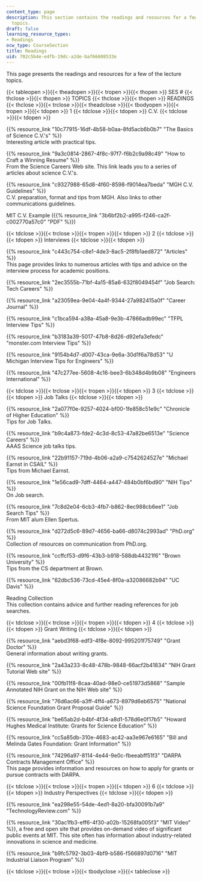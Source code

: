 ```yaml
---
content_type: page
description: This section contains the readings and resources for a few of the lecture
  topics.
draft: false
learning_resource_types:
- Readings
ocw_type: CourseSection
title: Readings
uid: 702c5b4e-e4fb-19dc-a2de-baf66608533e
---
```

This page presents the readings and resources for a few of the lecture topics.

{{< tableopen >}}{{< theadopen >}}{{< tropen >}}{{< thopen >}}
SES #
{{< thclose >}}{{< thopen >}}
TOPICS
{{< thclose >}}{{< thopen >}}
READINGS
{{< thclose >}}{{< trclose >}}{{< theadclose >}}{{< tbodyopen >}}{{< tropen >}}{{< tdopen >}}
1
{{< tdclose >}}{{< tdopen >}}
C.V.
{{< tdclose >}}{{< tdopen >}}

{{% resource_link "10c77915-16df-4b58-b0aa-8fd5acb6b0b7" "The Basics of Science C.V.'s" %}}     
Interesting article with practical tips.

{{% resource_link "9a3c0814-2867-4f8c-97f7-f6b2c9a98c49" "How to Craft a Winning Resume" %}}     
From the Science Careers Web site. This link leads you to a series of articles about science C.V.'s.

{{% resource_link "c9327988-65d8-4f60-8598-f9014ea7beda" "MGH C.V. Guidelines" %}}     
C.V. preparation, format and tips from MGH. Also links to other communications guidelines.

MIT C.V. Example ({{% resource_link "3b6bf2b2-a995-f246-ca2f-c002770a57c0" "PDF" %}})

{{< tdclose >}}{{< trclose >}}{{< tropen >}}{{< tdopen >}}
2
{{< tdclose >}}{{< tdopen >}}
Interviews
{{< tdclose >}}{{< tdopen >}}

{{% resource_link "c443c754-c8e1-4de3-8ac5-2f8fb1aed872" "Articles" %}}     
This page provides links to numerous articles with tips and advice on the interview process for academic positions.

{{% resource_link "2ec3555b-71bf-4a15-85a6-632f8049454f" "Job Search: Tech Careers" %}}

{{% resource_link "a23059ea-9e04-4a4f-9344-27a982415a0f" "Career Journal" %}}

{{% resource_link "c1bca594-a38a-45a8-9e3b-47866adb99ec" "TFPL Interview Tips" %}}

{{% resource_link "b3183a39-5017-47b8-8d26-d92efa3efedc" "monster.com Interview Tips" %}}

{{% resource_link "9154b4d7-d007-43ca-9e6a-30d1f6a78d53" "U Michigan Interview Tips for Engineers" %}}

{{% resource_link "47c277ee-5608-4c16-bee3-6b348d4b9b08" "Engineers International" %}}

{{< tdclose >}}{{< trclose >}}{{< tropen >}}{{< tdopen >}}
3
{{< tdclose >}}{{< tdopen >}}
Job Talks
{{< tdclose >}}{{< tdopen >}}

{{% resource_link "2a077f0e-9257-4024-bf00-1fe858c51e9c" "Chronicle of Higher Education" %}}     
Tips for Job Talks.

{{% resource_link "b9c4a873-fde2-4c3d-8c53-47a82be6513e" "Science Careers" %}}     
AAAS Science job talks tips.

{{% resource_link "22b91157-719d-4b06-a2a9-c7542624527e" "Michael Earnst in CSAIL" %}}     
Tips from Michael Earnst.

{{% resource_link "1e56cad9-7dff-4464-a447-484b0bf6bd90" "NIH Tips" %}}     
On Job search.

{{% resource_link "7c8d2e04-6cb3-4fb7-b862-8ec988cb6ee1" "Job Search Tips" %}}     
From MIT alum Ellen Spertus.

{{% resource_link "d272d5c6-89d7-4656-ba66-d8074c2993ad" "PhD.org" %}}     
Collection of resources on communication from PhD.org.

{{% resource_link "ccffcf53-d9f6-43b3-b918-588db44321f6" "Brown University" %}}     
Tips from the CS department at Brown.

{{% resource_link "62dbc536-73cd-45e4-8f0a-a32086682b94" "UC Davis" %}}

Reading Collection     
This collection contains advice and further reading references for job searches.

{{< tdclose >}}{{< trclose >}}{{< tropen >}}{{< tdopen >}}
4
{{< tdclose >}}{{< tdopen >}}
Grant Writing
{{< tdclose >}}{{< tdopen >}}

{{% resource_link "aebd3f68-edf3-4f8e-8092-995201f75749" "Grant Doctor" %}}     
General information about writing grants.

{{% resource_link "2a43a233-8c48-478b-9848-66acf2b41834" "NIH Grant Tutorial Web site" %}}

{{% resource_link "00fb11f8-8caa-40ad-98e0-ce51973d5868" "Sample Annotated NIH Grant on the NIH Web site" %}}

{{% resource_link "76d6ac66-a3ff-4ff4-a673-8979d6eb6575" "National Science Foundation Grant Proposal Guide" %}}

{{% resource_link "be65ab2d-b4bf-4f34-a8d1-578d6e0f17b5" "Howard Hughes Medical Institute: Grants for Science Education" %}}

{{% resource_link "cc5a85db-310e-4683-ac42-aa3e967e6165" "Bill and Melinda Gates Foundation: Grant Information" %}}

{{% resource_link "74296a97-8114-4e44-9e0c-fbeeabff51f3" "DARPA Contracts Management Office" %}}     
This page provides information and resources on how to apply for grants or pursue contracts with DARPA.

{{< tdclose >}}{{< trclose >}}{{< tropen >}}{{< tdopen >}}
6
{{< tdclose >}}{{< tdopen >}}
Industry Perspectives
{{< tdclose >}}{{< tdopen >}}

{{% resource_link "ea298e55-54de-4ed1-8a20-bfa30091b7a9" "TechnologyReview.com" %}}

{{% resource_link "30ac1fb3-eff6-4f30-a02b-15268fa005f3" "MIT Video" %}}, a free and open site that provides on-demand video of significant public events at MIT. This site often has information about industry-related innovations in science and medicine.

{{% resource_link "b9fc5792-3b03-4bf9-b586-f566897d0716" "MIT Industrial Liaison Program" %}}

{{< tdclose >}}{{< trclose >}}{{< tbodyclose >}}{{< tableclose >}}